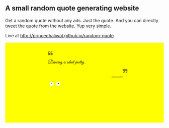 ## A small random quote generating website

Get a random quote without any ads. Just the quote. And you can directly tweet
the quote from the website. Yup very simple.

Live at http://princedhaliwal.github.io/random-quote

![Screenshot](./Screenshot.png)
